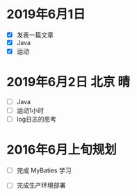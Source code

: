 # 2019年6月1日
- [x] 发表一篇文章
- [x] Java
- [x] 运动

# 2019年6月2日 北京 晴
- [ ] Java
- [ ] 运动1小时
- [ ] log日志的思考

# 2016年6月上旬规划
- [ ] 完成 MyBaties 学习
- [ ] 完成生产环境部署

